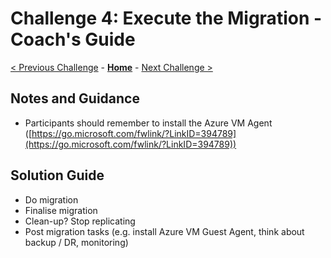 # Challenge 4: Execute the Migration - Coach's Guide

[< Previous Challenge](./03-prepare.md) - **[Home](./README.md)** - [Next Challenge >](./05-modernise.md)

## Notes and Guidance

- Participants should remember to install the Azure VM Agent ([https://go.microsoft.com/fwlink/?LinkID=394789](https://go.microsoft.com/fwlink/?LinkID=394789))

## Solution Guide

- Do migration
- Finalise migration
- Clean-up? Stop replicating
- Post migration tasks (e.g. install Azure VM Guest Agent, think about backup / DR, monitoring)
